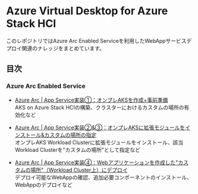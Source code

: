 # Azure Virtual Desktop for Azure Stack HCI
このレポジトリではAzure Arc Enabled Serviceを利用したWebAppサービスデプロイ関連のナレッジをまとめています。

## 目次
### Azure Arc Enabled Service
- [Azure Arc | App Service実装①：オンプレAKSを作成+事前準備](installation01)  
AKS on Azure Stack HCIの構築、クラスターにおけるカスタムの場所の有効化など

- [Azure Arc | App Service実装②&③：オンプレAKSに拡張モジュールをインストール&カスタムの場所の指定](installation02)  
オンプレAKS Workload Clusterに拡張モジュールをインストール、該当Workload Clusterを"カスタムの場所"として指定など

- [Azure Arc | App Service実装④：Webアプリケーションを作成した"カスタムの場所"（Workload Cluster上）にデプロイ](installation03)  
デプロイ可能なWebAppの確認、追加必要コンポーネントのインストール、WebAppのデプロイなど
